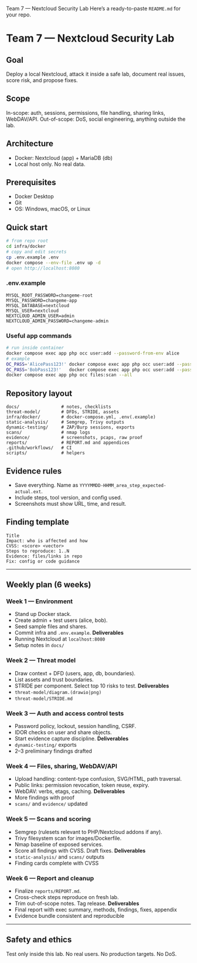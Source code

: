 Team 7 — Nextcloud Security Lab
Here’s a ready-to-paste `README.md` for your repo.

# Team 7 — Nextcloud Security Lab

## Goal

Deploy a local Nextcloud, attack it inside a safe lab, document real issues, score risk, and propose fixes.

## Scope

In-scope: auth, sessions, permissions, file handling, sharing links, WebDAV/API.
Out-of-scope: DoS, social engineering, anything outside the lab.

## Architecture

* Docker: Nextcloud (app) + MariaDB (db)
* Local host only. No real data.

## Prerequisites

* Docker Desktop
* Git
* OS: Windows, macOS, or Linux

## Quick start

```bash
# from repo root
cd infra/docker
# copy and edit secrets
cp .env.example .env
docker compose --env-file .env up -d
# open http://localhost:8080
```

### .env.example

```env
MYSQL_ROOT_PASSWORD=changeme-root
MYSQL_PASSWORD=changeme-app
MYSQL_DATABASE=nextcloud
MYSQL_USER=nextcloud
NEXTCLOUD_ADMIN_USER=admin
NEXTCLOUD_ADMIN_PASSWORD=changeme-admin
```

### Useful app commands

```bash
# run inside container
docker compose exec app php occ user:add --password-from-env alice
# example
OC_PASS='AlicePass123!' docker compose exec app php occ user:add --password-from-env alice
OC_PASS='BobPass123!'   docker compose exec app php occ user:add --password-from-env bob
docker compose exec app php occ files:scan --all
```

## Repository layout

```
docs/                # notes, checklists
threat-model/        # DFDs, STRIDE, assets
infra/docker/        # docker-compose.yml, .env(.example)
static-analysis/     # Semgrep, Trivy outputs
dynamic-testing/     # ZAP/Burp sessions, exports
scans/               # nmap logs
evidence/            # screenshots, pcaps, raw proof
reports/             # REPORT.md and appendices
.github/workflows/   # CI
scripts/             # helpers
```

## Evidence rules

* Save everything. Name as `YYYYMMDD-HHMM_area_step_expected-actual.ext`.
* Include steps, tool version, and config used.
* Screenshots must show URL, time, and result.

## Finding template

```
Title
Impact: who is affected and how
CVSS: <score> <vector>
Steps to reproduce: 1..N
Evidence: files/links in repo
Fix: config or code guidance
```

---

## Weekly plan (6 weeks)

### Week 1 — Environment

* Stand up Docker stack.
* Create admin + test users (alice, bob).
* Seed sample files and shares.
* Commit infra and `.env.example`.
  **Deliverables**
* Running Nextcloud at `localhost:8080`
* Setup notes in `docs/`

### Week 2 — Threat model

* Draw context + DFD (users, app, db, boundaries).
* List assets and trust boundaries.
* STRIDE per component. Select top 10 risks to test.
  **Deliverables**
* `threat-model/diagram.(drawio|png)`
* `threat-model/STRIDE.md`

### Week 3 — Auth and access control tests

* Password policy, lockout, session handling, CSRF.
* IDOR checks on user and share objects.
* Start evidence capture discipline.
  **Deliverables**
* `dynamic-testing/` exports
* 2–3 preliminary findings drafted

### Week 4 — Files, sharing, WebDAV/API

* Upload handling: content-type confusion, SVG/HTML, path traversal.
* Public links: permission revocation, token reuse, expiry.
* WebDAV: verbs, etags, caching.
  **Deliverables**
* More findings with proof
* `scans/` and `evidence/` updated

### Week 5 — Scans and scoring

* Semgrep (rulesets relevant to PHP/Nextcloud addons if any).
* Trivy filesystem scan for images/Dockerfile.
* Nmap baseline of exposed services.
* Score all findings with CVSS. Draft fixes.
  **Deliverables**
* `static-analysis/` and `scans/` outputs
* Finding cards complete with CVSS

### Week 6 — Report and cleanup

* Finalize `reports/REPORT.md`.
* Cross-check steps reproduce on fresh lab.
* Trim out-of-scope notes. Tag release.
  **Deliverables**
* Final report with exec summary, methods, findings, fixes, appendix
* Evidence bundle consistent and reproducible

---


## Safety and ethics

Test only inside this lab. No real users. No production targets. No DoS.


